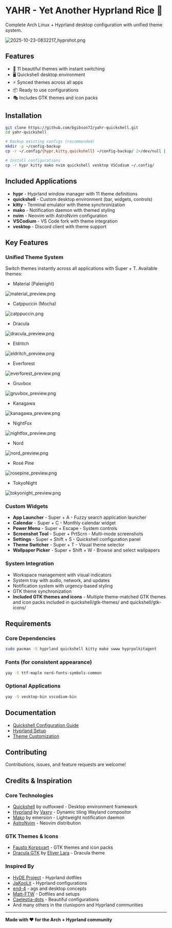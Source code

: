# YAHR - Yet Another Hyprland Rice 🍚

Complete Arch Linux + Hyprland desktop configuration with unified theme system.

![2025-10-23-0832217_hyprshot.png](previews/2025-10-23-083217_hyprshot.png)

## Features
- 🎨 11 beautiful themes with instant switching
- 🖥️ Quickshell desktop environment
- ⚡ Synced themes across all apps
- 📦 Ready to use configurations
- 🎭 Includes GTK themes and icon packs

## Installation

```bash
git clone https://github.com/bgibson72/yahr-quickshell.git
cd yahr-quickshell

# Backup existing configs (recommended)
mkdir -p ~/config-backup
cp -r ~/.config/{hypr,kitty,quickshell} ~/config-backup/ 2>/dev/null || true

# Install configurations
cp -r hypr kitty mako nvim quickshell vesktop VSCodium ~/.config/
```

## Included Applications

- **hypr** - Hyprland window manager with 11 theme definitions
- **quickshell** - Custom desktop environment (bar, widgets, controls)
- **kitty** - Terminal emulator with theme synchronization
- **mako** - Notification daemon with themed styling
- **nvim** - Neovim with AstroNvim configuration
- **VSCodium** - VS Code fork with theme integration
- **vesktop** - Discord client with theme support

## Key Features

### Unified Theme System
Switch themes instantly across all applications with Super + T. Available themes:
- Material (Palenight)

![material_preview.png](previews/material_preview.png)

- Catppuccin (Mocha)

![catppuccin.png](previews/catppuccin.png)

- Dracula

![dracula_preview.png](previews/dracula_preview.png)

- Eldritch

![eldritch_preview.png](previews/eldritch_preview.png)

- Everforest

![everforest_preview.png](previews/everforest_preview.png)

- Gruvbox

![gruvbox_preview.png](previews/gruvbox_preview.png)

- Kanagawa

![kanagawa_preview.png](previews/kanagawa_preview.png)

- NightFox

![nightfox_preview.png](previews/nightfox_preview.png)

- Nord

![nord_preview.png](previews/nord_preview.png)

- Rosé Pine

![rosepine_preview.png](previews/rosepine_preview.png)

- TokyoNight

![tokyonight_preview.png](previews/tokyonight_preview.png)


### Custom Widgets
- **App Launcher** - Super + A - Fuzzy search application launcher
- **Calendar** - Super + C - Monthly calendar widget
- **Power Menu** - Super + Escape - System controls
- **Screenshot Tool** - Super + PrtScrn - Multi-mode screenshots
- **Settings** - Super + Shift + S - Quickshell configuration panel
- **Theme Switcher** - Super + T - Visual theme selector
- **Wallpaper Picker** - Super + Shift + W - Browse and select wallpapers

### System Integration
- Workspace management with visual indicators
- System tray with audio, network, and updates
- Notification system with urgency-based styling
- GTK theme synchronization
- **Included GTK themes and icons** - Multiple theme-matched GTK themes and icon packs included in quickshell/gtk-themes/ and quickshell/gtk-icons/

## Requirements

### Core Dependencies
```bash
sudo pacman -S hyprland quickshell kitty mako swww hyprpolkitagent
```

### Fonts (for consistent appearance)
```bash
yay -S ttf-maple nerd-fonts-symbols-common
```

### Optional Applications
```bash
yay -S vesktop-bin vscodium-bin
```

## Documentation

- [Quickshell Configuration Guide](quickshell/README.md)
- [Hyprland Setup](hypr/)
- [Theme Customization](quickshell/README.md#customization)

## Contributing

Contributions, issues, and feature requests are welcome!

## Credits & Inspiration

### Core Technologies
- [Quickshell](https://github.com/outfoxxed/quickshell) by outfoxxed - Desktop environment framework
- [Hyprland](https://hyprland.org/) by [Vaxry](https://github.com/vaxerski) - Dynamic tiling Wayland compositor
- [Mako](https://github.com/emersion/mako) by emersion - Lightweight notification daemon
- [AstroNvim](https://github.com/AstroNvim/AstroNvim) - Neovim distribution

### GTK Themes & Icons
- [Fausto Korpsvart](https://github.com/Fausto-Korpsvart) - GTK themes and icon packs
- [Dracula GTK](https://github.com/dracula/gtk) by [Eliver Lara](https://github.com/EliverLara) - Dracula theme

### Inspired By
- [HyDE Project](https://github.com/prasanthrangan/hyprdots) - Hyprland dotfiles
- [JaKooLit](https://github.com/JaKooLit) - Hyprland configurations
- [end-4](https://github.com/end-4) - ags and desktop concepts
- [Matt-FTW](https://github.com/Matt-FTW) - Dotfiles and setups
- [Caelestia-dots](https://github.com/Heus-Sueh/Caelestia-dots) - Beautiful configurations
- And many others in the r/unixporn and Hyprland communities

---

**Made with ❤️ for the Arch + Hyprland community**
